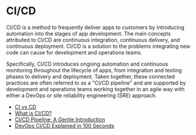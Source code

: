 # CI/CD

CI/CD is a method to frequently deliver apps to customers by introducing automation into the stages of app development. The main concepts attributed to CI/CD are continuous integration, continuous delivery, and continuous deployment. CI/CD is a solution to the problems integrating new code can cause for development and operations teams.

Specifically, CI/CD introduces ongoing automation and continuous monitoring throughout the lifecycle of apps, from integration and testing phases to delivery and deployment. Taken together, these connected practices are often referred to as a "CI/CD pipeline" and are supported by development and operations teams working together in an agile way with either a DevOps or site reliability engineering (SRE) approach.

- [CI vs CD](https://www.atlassian.com/continuous-delivery/principles/continuous-integration-vs-delivery-vs-deployment)
- [What is CI/CD?](https://www.redhat.com/en/topics/devops/what-is-ci-cd)
- [CI/CD Pipeline: A Gentle Introduction](https://semaphoreci.com/blog/cicd-pipeline)
- [DevOps CI/CD Explained in 100 Seconds](https://www.youtube.com/watch?v=scEDHsr3APg)
